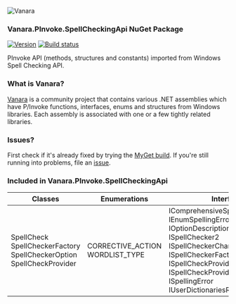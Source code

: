 ﻿![Vanara](https://raw.githubusercontent.com/dahall/Vanara/master/docs/icons/VanaraHeading.png)
### **Vanara.PInvoke.SpellCheckingApi NuGet Package**
[![Version](https://img.shields.io/nuget/v/Vanara.PInvoke.SpellCheckingApi?label=NuGet&style=flat-square)](https://github.com/dahall/Vanara/releases)
[![Build status](https://github.com/dahall/Vanara/actions/workflows/cibuild.yml/badge.svg?branch=master)](https://github.com/dahall/Vanara/actions/workflows/cibuild.yml)

PInvoke API (methods, structures and constants) imported from Windows Spell Checking API.

### **What is Vanara?**

[Vanara](https://github.com/dahall/Vanara) is a community project that contains various .NET assemblies which have P/Invoke functions, interfaces, enums and structures from Windows libraries. Each assembly is associated with one or a few tightly related libraries.

### **Issues?**

First check if it's already fixed by trying the [MyGet build](https://www.myget.org/feed/Packages/vanara).
If you're still running into problems, file an [issue](https://github.com/dahall/Vanara/issues).

### **Included in Vanara.PInvoke.SpellCheckingApi**

Classes | Enumerations | Interfaces
--- | --- | ---
SpellCheck SpellCheckerFactory SpellCheckerOption SpellCheckProvider         | CORRECTIVE_ACTION WORDLIST_TYPE           | IComprehensiveSpellCheckProvider IEnumSpellingError IOptionDescription ISpellChecker ISpellChecker2 ISpellCheckerChangedEventHandler ISpellCheckerFactory ISpellCheckProvider ISpellCheckProviderFactory ISpellingError IUserDictionariesRegistrar 
